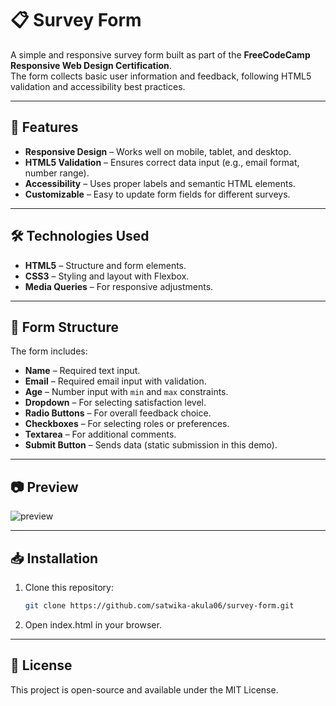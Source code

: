 # 📋 Survey Form

A simple and responsive survey form built as part of the **FreeCodeCamp Responsive Web Design Certification**.  
The form collects basic user information and feedback, following HTML5 validation and accessibility best practices.

---

## 🚀 Features
- **Responsive Design** – Works well on mobile, tablet, and desktop.
- **HTML5 Validation** – Ensures correct data input (e.g., email format, number range).
- **Accessibility** – Uses proper labels and semantic HTML elements.
- **Customizable** – Easy to update form fields for different surveys.

---

## 🛠️ Technologies Used
- **HTML5** – Structure and form elements.
- **CSS3** – Styling and layout with Flexbox.
- **Media Queries** – For responsive adjustments.

---

## 📄 Form Structure
The form includes:
- **Name** – Required text input.
- **Email** – Required email input with validation.
- **Age** – Number input with `min` and `max` constraints.
- **Dropdown** – For selecting satisfaction level.
- **Radio Buttons** – For overall feedback choice.
- **Checkboxes** – For selecting roles or preferences.
- **Textarea** – For additional comments.
- **Submit Button** – Sends data (static submission in this demo).

---

## 📷 Preview

![preview](https://satwika-akula06.github.io/survey-form/)


---

## 📥 Installation

1. Clone this repository:
   ```bash
   git clone https://github.com/satwika-akula06/survey-form.git
    ```
2.  Open index.html in your browser.

---

## 📜 License

This project is open-source and available under the MIT License. 